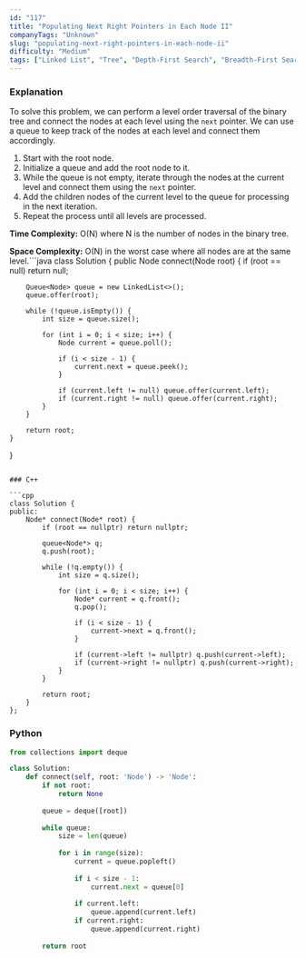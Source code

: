 ```yaml
---
id: "117"
title: "Populating Next Right Pointers in Each Node II"
companyTags: "Unknown"
slug: "populating-next-right-pointers-in-each-node-ii"
difficulty: "Medium"
tags: ["Linked List", "Tree", "Depth-First Search", "Breadth-First Search", "Binary Tree"]
---
```


### Explanation

To solve this problem, we can perform a level order traversal of the binary tree and connect the nodes at each level using the `next` pointer. We can use a queue to keep track of the nodes at each level and connect them accordingly.

1. Start with the root node.
2. Initialize a queue and add the root node to it.
3. While the queue is not empty, iterate through the nodes at the current level and connect them using the `next` pointer.
4. Add the children nodes of the current level to the queue for processing in the next iteration.
5. Repeat the process until all levels are processed.

**Time Complexity:** O(N) where N is the number of nodes in the binary tree.

**Space Complexity:** O(N) in the worst case where all nodes are at the same level.```java
class Solution {
    public Node connect(Node root) {
        if (root == null) return null;
        
        Queue<Node> queue = new LinkedList<>();
        queue.offer(root);
        
        while (!queue.isEmpty()) {
            int size = queue.size();
            
            for (int i = 0; i < size; i++) {
                Node current = queue.poll();
                
                if (i < size - 1) {
                    current.next = queue.peek();
                }
                
                if (current.left != null) queue.offer(current.left);
                if (current.right != null) queue.offer(current.right);
            }
        }
        
        return root;
    }
}
```

### C++

```cpp
class Solution {
public:
    Node* connect(Node* root) {
        if (root == nullptr) return nullptr;
        
        queue<Node*> q;
        q.push(root);
        
        while (!q.empty()) {
            int size = q.size();
            
            for (int i = 0; i < size; i++) {
                Node* current = q.front();
                q.pop();
                
                if (i < size - 1) {
                    current->next = q.front();
                }
                
                if (current->left != nullptr) q.push(current->left);
                if (current->right != nullptr) q.push(current->right);
            }
        }
        
        return root;
    }
};
```

### Python

```python
from collections import deque

class Solution:
    def connect(self, root: 'Node') -> 'Node':
        if not root:
            return None
        
        queue = deque([root])
        
        while queue:
            size = len(queue)
            
            for i in range(size):
                current = queue.popleft()
                
                if i < size - 1:
                    current.next = queue[0]
                
                if current.left:
                    queue.append(current.left)
                if current.right:
                    queue.append(current.right)
        
        return root
```